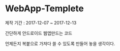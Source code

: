 # WebApp-Templete

제작 기간 : 2017-12-07 ~ 2017-12-13

간단하게 안드로이드 웹앱만드는 코드

언제든지 복붙으로 가져다 쓸 수 있도록 만들어 놓을 생각이다.
